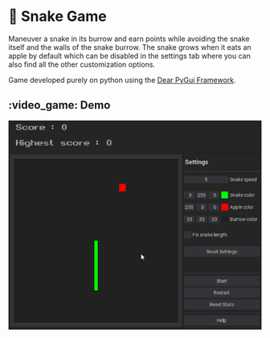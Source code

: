 # :snake: Snake Game

Maneuver a snake in its burrow and earn points while avoiding the snake itself and the walls of the snake burrow. The snake grows when it eats an apple by default which can be disabled in the settings tab where you can also find all the other customization options.

Game developed purely on python using the [Dear PyGui Framework](https://github.com/hoffstadt/DearPyGui).

<h2>:video_game: Demo</h2>

![A demonstration of the snake game](resources/demo.gif)
